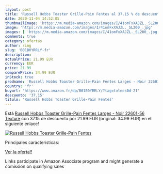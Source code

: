 ```yaml
---
layout: post
title: 'Russell Hobbs Toaster Grille-Pain Fentes al 37.15 % de descuento'
date: 2020-11-04 14:52:05
thumbnailImage: 'https://m.media-amazon.com/images/I/41omFxXAJZL._SL200_.jpg'
image: 'https://m.media-amazon.com/images/I/41omFxXAJZL._SL200_.jpg'
images: [ 'https://m.media-amazon.com/images/I/41omFxXAJZL._SL200_.jpg' ]
comments: true
category: ofertas
author: ring
slug: 'B01B0YRRLY-fr'
description:
actualPrice: 21.99 EUR
currency: EUR
price: 21.99
comparePrice: 34.99 EUR
inStock: true
prodname: 'Russell Hobbs Toaster Grille-Pain Fentes Larges - Noir 22601-56 Texture'
country: 'fr'
buyurl: 'https://www.amazon.fr/dp/B01B0YRRLY/?tag=tolees0d-21'
descuento: '37.15'
titulo: 'Russell Hobbs Toaster Grille-Pain Fentes'
---
```


Está [Russell Hobbs Toaster Grille-Pain Fentes Larges - Noir 22601-56 Texture](https://www.amazon.fr/dp/B01B0YRRLY/?tag=tolees0d-21) con 37.15 de descuento por 21.99 EUR (original: 34.99 EUR) en el siguiente enlace!

[![Russell Hobbs Toaster Grille-Pain Fentes](https://m.media-amazon.com/images/I/41omFxXAJZL._SL200_.jpg)](https://www.amazon.fr/dp/B01B0YRRLY/?tag=tolees0d-21)

Principales características:


[Ver la oferta!!](https://www.amazon.fr/dp/B01B0YRRLY/?tag=tolees0d-21)

Links participate in Amazon Associate program and might generate a comission on qualifying sales


